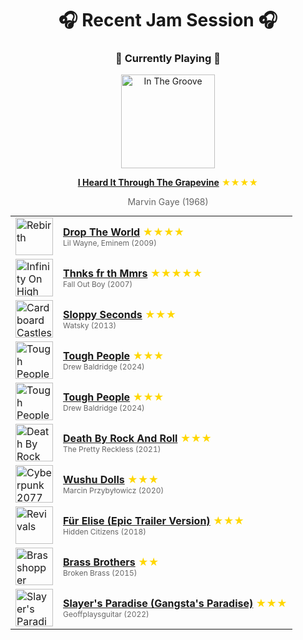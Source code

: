 <div align='center'>

# 🎧 Recent Jam Session 🎧

<h3>🎵 Currently Playing 🎵</h3>

<a href="https://open.spotify.com/track/1tqT6DhmsrtQgyCKUwotiw"><img src="https://i.scdn.co/image/ab67616d0000b273aff6573c5110e0732fbab3d8" width="150" height="150" alt="In The Groove" /></a>

<b><a href="https://open.spotify.com/track/1tqT6DhmsrtQgyCKUwotiw">I Heard It Through The Grapevine</a></b><span style="color: gold;"> ★★★★</span>

<span style="color: #666;">Marvin Gaye (1968)</span>

<table style='margin: 0 auto; max-width: 550px;'>
<tr>
<td width="60"><a href="https://open.spotify.com/track/3e21cX0CVwzkQXiHz7WUQZ"><img src="https://i.scdn.co/image/ab67616d0000b273801cf8805673d07eb26da351" width="60" height="60" alt="Rebirth" /></a></td>
<td><b><a href="https://open.spotify.com/track/3e21cX0CVwzkQXiHz7WUQZ">Drop The World</a></b> <span style="color: gold;"> ★★★★</span><br><span style="font-size: 12px; color: #666;">Lil Wayne, Eminem (2009)</span></td>
</tr>
<tr>
<td width="60"><a href="https://open.spotify.com/track/3Zwu2K0Qa5sT6teCCHPShP"><img src="https://i.scdn.co/image/ab67616d0000b273da071ae7564949fbbfc6904d" width="60" height="60" alt="Infinity On High" /></a></td>
<td><b><a href="https://open.spotify.com/track/3Zwu2K0Qa5sT6teCCHPShP">Thnks fr th Mmrs</a></b> <span style="color: gold;"> ★★★★★</span><br><span style="font-size: 12px; color: #666;">Fall Out Boy (2007)</span></td>
</tr>
<tr>
<td width="60"><a href="https://open.spotify.com/track/6ekWVvw642aQsT3AfnCiTz"><img src="https://i.scdn.co/image/ab67616d0000b2731f81dec4c6e5a290f0bca4e8" width="60" height="60" alt="Cardboard Castles" /></a></td>
<td><b><a href="https://open.spotify.com/track/6ekWVvw642aQsT3AfnCiTz">Sloppy Seconds</a></b> <span style="color: gold;"> ★★★</span><br><span style="font-size: 12px; color: #666;">Watsky (2013)</span></td>
</tr>
<tr>
<td width="60"><a href="https://open.spotify.com/track/1DNVS0Q30pQf3Rr0KaXYRk"><img src="https://i.scdn.co/image/ab67616d0000b27389fc85fb1ba584958c2cb040" width="60" height="60" alt="Tough People" /></a></td>
<td><b><a href="https://open.spotify.com/track/1DNVS0Q30pQf3Rr0KaXYRk">Tough People</a></b> <span style="color: gold;"> ★★★</span><br><span style="font-size: 12px; color: #666;">Drew Baldridge (2024)</span></td>
</tr>
<tr>
<td width="60"><a href="https://open.spotify.com/track/1DNVS0Q30pQf3Rr0KaXYRk"><img src="https://i.scdn.co/image/ab67616d0000b27389fc85fb1ba584958c2cb040" width="60" height="60" alt="Tough People" /></a></td>
<td><b><a href="https://open.spotify.com/track/1DNVS0Q30pQf3Rr0KaXYRk">Tough People</a></b> <span style="color: gold;"> ★★★</span><br><span style="font-size: 12px; color: #666;">Drew Baldridge (2024)</span></td>
</tr>
<tr>
<td width="60"><a href="https://open.spotify.com/track/6ISZ6sKcNBdYJS7XYHm5cV"><img src="https://i.scdn.co/image/ab67616d0000b273a8045b6cc934e134e99eddd6" width="60" height="60" alt="Death By Rock And Roll" /></a></td>
<td><b><a href="https://open.spotify.com/track/6ISZ6sKcNBdYJS7XYHm5cV">Death By Rock And Roll</a></b> <span style="color: gold;"> ★★★</span><br><span style="font-size: 12px; color: #666;">The Pretty Reckless (2021)</span></td>
</tr>
<tr>
<td width="60"><a href="https://open.spotify.com/track/1hCilpYIilwTNZ56nowxX1"><img src="https://i.scdn.co/image/ab67616d0000b273ca593ba6b61b7a164ae408b9" width="60" height="60" alt="Cyberpunk 2077 - Original Score" /></a></td>
<td><b><a href="https://open.spotify.com/track/1hCilpYIilwTNZ56nowxX1">Wushu Dolls</a></b> <span style="color: gold;"> ★★★</span><br><span style="font-size: 12px; color: #666;">Marcin Przybyłowicz (2020)</span></td>
</tr>
<tr>
<td width="60"><a href="https://open.spotify.com/track/1nljSOphWsigHQjIkqVJUR"><img src="https://i.scdn.co/image/ab67616d0000b273821688d0ee64bb848cb41bf3" width="60" height="60" alt="Revivals" /></a></td>
<td><b><a href="https://open.spotify.com/track/1nljSOphWsigHQjIkqVJUR">Für Elise (Epic Trailer Version)</a></b> <span style="color: gold;"> ★★★</span><br><span style="font-size: 12px; color: #666;">Hidden Citizens (2018)</span></td>
</tr>
<tr>
<td width="60"><a href="https://open.spotify.com/track/3H66O3xJZhx6WkO84pKwZO"><img src="https://i.scdn.co/image/ab67616d0000b273f7cf7286c6924c4391fb1a66" width="60" height="60" alt="Brasshopper" /></a></td>
<td><b><a href="https://open.spotify.com/track/3H66O3xJZhx6WkO84pKwZO">Brass Brothers</a></b> <span style="color: gold;"> ★★</span><br><span style="font-size: 12px; color: #666;">Broken Brass (2015)</span></td>
</tr>
<tr>
<td width="60"><a href="https://open.spotify.com/track/1Oq7ZCqugAkfw5OQhfiT1I"><img src="https://i.scdn.co/image/ab67616d0000b273fd9b4042f5381c3fa3b4d58c" width="60" height="60" alt="Slayer's Paradise (Gangsta's Paradise)" /></a></td>
<td><b><a href="https://open.spotify.com/track/1Oq7ZCqugAkfw5OQhfiT1I">Slayer's Paradise (Gangsta's Paradise)</a></b> <span style="color: gold;"> ★★★</span><br><span style="font-size: 12px; color: #666;">Geoffplaysguitar (2022)</span></td>
</tr>
</table>
</div>

